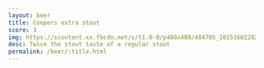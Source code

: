 ```yaml
---
layout: beer
title: Coopers extra stout
score: 3
img: https://scontent.xx.fbcdn.net/v/t1.0-0/p480x480/484705_10151602292338745_274952911_n.jpg?oh=1b8492baf198e507b106a9de83f19fc9&oe=591315B3
desc: Twice the stout taste of a regular stout
permalink: /beer/:title.html
---
```

